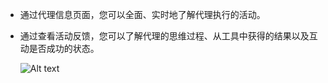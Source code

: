 - 通过代理信息页面，您可以全面、实时地了解代理执行的活动。

- 通过查看活动反馈，您可以了解代理的思维过程、从工具中获得的结果以及互动是否成功的状态。

  ![Alt text](https://superagi.com/docs/assets/images/Activity_Feed-f6c574fc47ed26387cc725ff16fbac5a.png)